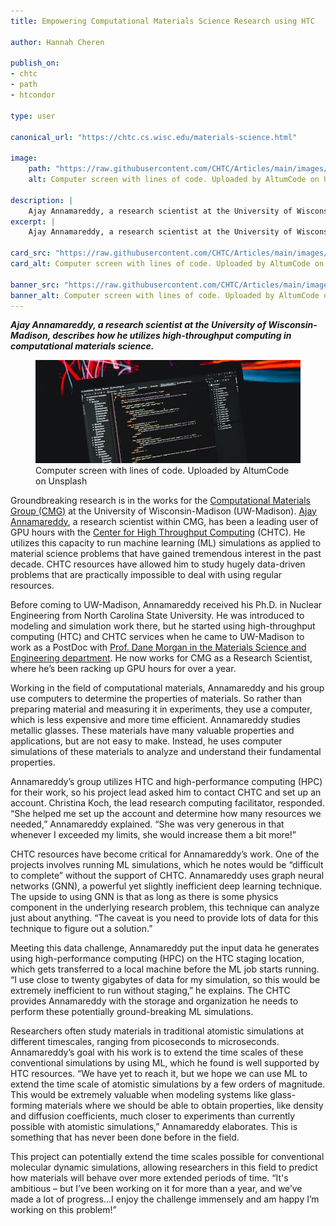 ```yaml
---
title: Empowering Computational Materials Science Research using HTC

author: Hannah Cheren

publish_on:
- chtc
- path
- htcondor

type: user

canonical_url: "https://chtc.cs.wisc.edu/materials-science.html"

image:
    path: "https://raw.githubusercontent.com/CHTC/Articles/main/images/materials-science.jpg"
    alt: Computer screen with lines of code. Uploaded by AltumCode on Unsplash.

description: |
    Ajay Annamareddy, a research scientist at the University of Wisconsin-Madison, describes how he utilizes high-throughput computing in computational materials science.
excerpt: |
    Ajay Annamareddy, a research scientist at the University of Wisconsin-Madison, describes how he utilizes high-throughput computing in computational materials science.

card_src: "https://raw.githubusercontent.com/CHTC/Articles/main/images/materials-science.jpg"
card_alt: Computer screen with lines of code. Uploaded by AltumCode on Unsplash.

banner_src: "https://raw.githubusercontent.com/CHTC/Articles/main/images/materials-science.jpg"
banner_alt: Computer screen with lines of code. Uploaded by AltumCode on Unsplash.
---
```

  ***Ajay Annamareddy, a research scientist at the University of Wisconsin-Madison, describes how he utilizes high-throughput computing in computational materials science.***

  <figure>
  <img class="w-100" src="https://raw.githubusercontent.com/CHTC/Articles/main/images/materials-science.jpg" alt="Computer screen with lines of code. Uploaded by AltumCode on [Unsplash](https://unsplash.com/photos/oZ61KFUQsus)."/>
  <figcaption class="figure-caption">Computer screen with lines of code. Uploaded by AltumCode on Unsplash<br/></figcaption>
</figure>

  Groundbreaking research is in the works for the [Computational Materials Group (CMG)](https://matmodel.engr.wisc.edu/) at the University of Wisconsin-Madison (UW-Madison). [Ajay Annamareddy](https://matmodel.engr.wisc.edu/members/), a research scientist within CMG, has been a leading user of GPU hours with the [Center for High Throughput Computing](https://chtc.cs.wisc.edu/) (CHTC). He utilizes this capacity to run machine learning (ML) simulations as applied to material science problems that have gained tremendous interest in the past decade. CHTC resources have allowed him to study hugely data-driven problems that are practically impossible to deal with using regular resources.

  Before coming to UW-Madison, Annamareddy received his Ph.D. in Nuclear Engineering from North Carolina State University. He was introduced to modeling and simulation work there, but he started using high-throughput computing (HTC) and CHTC services when he came to UW-Madison to work as a PostDoc with [Prof. Dane Morgan in the Materials Science and Engineering department](https://energy.wisc.edu/about/energy-experts/dane-morgan). He now works for CMG as a Research Scientist, where he’s been racking up GPU hours for over a year. 

  Working in the field of computational materials, Annamareddy and his group use computers to determine the properties of materials. So rather than preparing material and measuring it in experiments, they use a computer, which is less expensive and more time efficient. Annamareddy studies metallic glasses. These materials have many valuable properties and applications, but are not easy to make. Instead, he uses computer simulations of these materials to analyze and understand their fundamental properties.

  Annamareddy’s group utilizes HTC and high-performance computing (HPC) for their work, so his project lead asked him to contact CHTC and set up an account. Christina Koch, the lead research computing facilitator, responded. “She helped me set up the account and determine how many resources we needed,” Annamareddy explained. “She was very generous in that whenever I exceeded my limits, she would increase them a bit more!”

  CHTC resources have become critical for Annamareddy’s work. One of the projects involves running ML simulations, which he notes would be “difficult to complete” without the support of CHTC. Annamareddy uses graph neural networks (GNN), a powerful yet slightly inefficient deep learning technique. The upside to using GNN is that as long as there is some physics component in the underlying research problem, this technique can analyze just about anything. “The caveat is you need to provide lots of data for this technique to figure out a solution.” 

  Meeting this data challenge, Annamareddy put the input data he generates using high-performance computing (HPC) on the HTC staging location, which gets transferred to a local machine before the ML job starts running. “I use close to twenty gigabytes of data for my simulation, so this would be extremely inefficient to run without staging,” he explains. The CHTC provides Annamareddy with the storage and organization he needs to perform these potentially ground-breaking ML simulations. 

  Researchers often study materials in traditional atomistic simulations at different timescales, ranging from picoseconds to microseconds. Annamareddy’s goal with his work is to extend the time scales of these conventional simulations by using ML, which he found is well supported by HTC resources. “We have yet to reach it, but we hope we can use ML to extend the time scale of atomistic simulations by a few orders of magnitude. This would be extremely valuable when modeling systems like glass-forming materials where we should be able to obtain properties, like density and diffusion coefficients, much closer to experiments than currently possible with atomistic simulations,” Annamareddy elaborates. This is something that has never been done before in the field.

  This project can potentially extend the time scales possible for conventional molecular dynamic simulations, allowing researchers in this field to predict how materials will behave over more extended periods of time. “It's ambitious – but I’ve been working on it for more than a year, and we’ve made a lot of progress…I enjoy the challenge immensely and am happy I’m working on this problem!”
